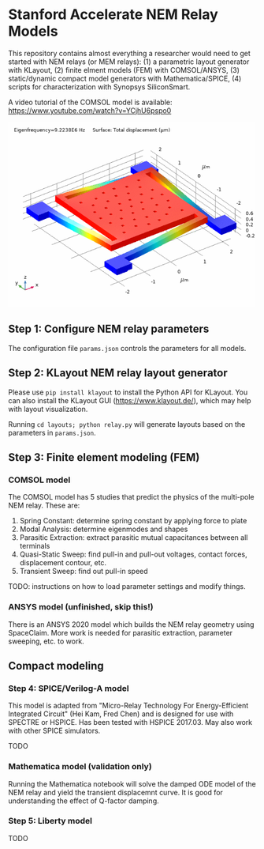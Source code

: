 # Stanford Accelerate NEM Relay Models

This repository contains almost everything a researcher would need to get started with NEM relays (or MEM relays): (1) a parametric layout generator with KLayout, (2) finite elment models (FEM) with COMSOL/ANSYS, (3) static/dynamic compact model generators with Mathematica/SPICE, (4) scripts for characterization with Synopsys SiliconSmart.

A video tutorial of the COMSOL model is available: https://www.youtube.com/watch?v=YCjhU6pspo0

<img src="demo/mode1comsol.gif" alt="Modal Analysis in COMSOL" width="500"/>

## Step 1: Configure NEM relay parameters

The configuration file `params.json` controls the parameters for all models.

## Step 2: KLayout NEM relay layout generator

Please use `pip install klayout` to install the Python API for KLayout. You can also install the KLayout GUI (https://www.klayout.de/), which may help with layout visualization.

Running `cd layouts; python relay.py` will generate layouts based on the parameters in `params.json`.

## Step 3: Finite element modeling (FEM)

### COMSOL model

The COMSOL model has 5 studies that predict the physics of the multi-pole NEM relay. These are:
1. Spring Constant: determine spring constant by applying force to plate
2. Modal Analysis: determine eigenmodes and shapes
3. Parasitic Extraction: extract parasitic mutual capacitances between all terminals
4. Quasi-Static Sweep: find pull-in and pull-out voltages, contact forces, displacement contour, etc.
5. Transient Sweep: find out pull-in speed

TODO: instructions on how to load parameter settings and modify things.

### ANSYS model (unfinished, skip this!)

There is an ANSYS 2020 model which builds the NEM relay geometry using SpaceClaim. More work is needed for parasitic extraction, parameter sweeping, etc. to work.

## Compact modeling

### Step 4: SPICE/Verilog-A model

This model is adapted from "Micro-Relay Technology For Energy-Efficient Integrated Circuit" (Hei Kam, Fred Chen) and is designed for use with SPECTRE or HSPICE. Has been tested with HSPICE 2017.03. May also work with other SPICE simulators.

TODO

### Mathematica model (validation only)

Running the Mathematica notebook will solve the damped ODE model of the NEM relay and yield the transient displacemnt curve. It is good for understanding the effect of Q-factor damping.

### Step 5: Liberty model

TODO

